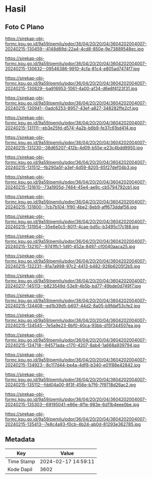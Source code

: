 # Hasil

## Foto C Plano

https://sirekap-obj-formc.kpu.go.id/9a59/pemilu/pdpr/36/04/20/20/04/3604202004007-20240215-130459--4148d89d-22a4-4cd8-850e-9e73889548ec.jpg

https://sirekap-obj-formc.kpu.go.id/9a59/pemilu/pdpr/36/04/20/20/04/3604202004007-20240215-130632--09546386-9910-4cfa-81c4-e805ad7474f7.jpg

https://sirekap-obj-formc.kpu.go.id/9a59/pemilu/pdpr/36/04/20/20/04/3604202004007-20240215-130829--ba916953-1061-4a00-af34-d6e8f4123f31.jpg

https://sirekap-obj-formc.kpu.go.id/9a59/pemilu/pdpr/36/04/20/20/04/3604202004007-20240215-130941--0adc6253-8957-43ef-a827-348282ffe2cf.jpg

https://sirekap-obj-formc.kpu.go.id/9a59/pemilu/pdpr/36/04/20/20/04/3604202004007-20240215-131111--eb3e25fd-d574-4a2b-b6b9-fe37c61bd414.jpg

https://sirekap-obj-formc.kpu.go.id/9a59/pemilu/pdpr/36/04/20/20/04/3604202004007-20240215-131230--38d65207-412b-4d09-b55e-e23c4bdd9950.jpg

https://sirekap-obj-formc.kpu.go.id/9a59/pemilu/pdpr/36/04/20/20/04/3604202004007-20240215-131512--fb290a5f-a3ef-4d59-8205-65f27def04b3.jpg

https://sirekap-obj-formc.kpu.go.id/9a59/pemilu/pdpr/36/04/20/20/04/3604202004007-20240215-131610--73a1905d-7464-45e4-ae9c-cb5794792cb1.jpg

https://sirekap-obj-formc.kpu.go.id/9a59/pemilu/pdpr/36/04/20/20/04/3604202004007-20240215-131800--7cb7b104-1f90-4be2-8eb9-aff673ddaf56.jpg

https://sirekap-obj-formc.kpu.go.id/9a59/pemilu/pdpr/36/04/20/20/04/3604202004007-20240215-131954--35e6e0c5-8011-4cae-bd5c-b3495c17c188.jpg

https://sirekap-obj-formc.kpu.go.id/9a59/pemilu/pdpr/36/04/20/20/04/3604202004007-20240215-132107--9741ffc1-1d91-452a-8497-cf0040aaca25.jpg

https://sirekap-obj-formc.kpu.go.id/9a59/pemilu/pdpr/36/04/20/20/04/3604202004007-20240215-132231--81a7a998-97c2-4413-b482-926b6205f2b5.jpg

https://sirekap-obj-formc.kpu.go.id/9a59/pemilu/pdpr/36/04/20/20/04/3604202004007-20240217-145113--b823549d-53e9-4b5b-bd77-49bde0d749f7.jpg

https://sirekap-obj-formc.kpu.go.id/9a59/pemilu/pdpr/36/04/20/20/04/3604202004007-20240215-134408--ed1b39d5-b607-44d2-8a05-b9fdaf53cfe2.jpg

https://sirekap-obj-formc.kpu.go.id/9a59/pemilu/pdpr/36/04/20/20/04/3604202004007-20240215-134545--7e5a9e23-6bf0-40ca-93bb-d15f344507ea.jpg

https://sirekap-obj-formc.kpu.go.id/9a59/pemilu/pdpr/36/04/20/20/04/3604202004007-20240215-134718--94571ada-c170-4207-8ab4-1a668a939794.jpg

https://sirekap-obj-formc.kpu.go.id/9a59/pemilu/pdpr/36/04/20/20/04/3604202004007-20240215-134923--8c117d44-be4a-4df8-b340-e01f88e42842.jpg

https://sirekap-obj-formc.kpu.go.id/9a59/pemilu/pdpr/36/04/20/20/04/3604202004007-20240215-135112--fdd04a00-8f3f-456e-b7f6-7f9718d26ac2.jpg

https://sirekap-obj-formc.kpu.go.id/9a59/pemilu/pdpr/36/04/20/20/04/3604202004007-20240215-135303--69195041-e86e-4f1e-983e-6d11b4eee0be.jpg

https://sirekap-obj-formc.kpu.go.id/9a59/pemilu/pdpr/36/04/20/20/04/3604202004007-20240215-135413--7e8c4a93-f0cb-4b24-ab0d-81293e362785.jpg


## Metadata

| Key        | Value               |
| ---------- | ------------------- |
| Time Stamp | 2024-02-17 14:59:11 |
| Kode Dapil | 3602                |



